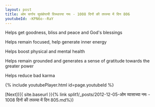 ```yaml
---
layout: post
title: ओम सर्गाय सुसंक्षेपायी विस्थारया नमः - 1008 दिनों की तपस्या में दिन 806
youtubeId: -KPN6o--RaY
---
```

 
 
Helps get goodness, bliss and peace and God's blessings
 
Helps remain focused, help generate inner energy 
 
Helps boost physical and mental health 
 
Helps remain grounded and generates a sense of gratitude towards the greater power 
 
Helps reduce bad karma
 
 
 
 


{% include youtubePlayer.html id=page.youtubeId %}
 
[Next]({{ site.baseurl }}{% link  split1/_posts/2012-12-05-ओम व्यासाच्या नमः - 1008 दिनों की तपस्या में दिन 805.md%})
 
